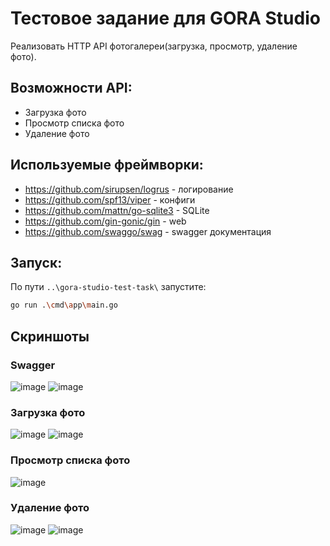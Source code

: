 # Тестовое задание для GORA Studio
Реализовать HTTP API фотогалереи(загрузка, просмотр, удаление фото).
## Возможности API:
* Загрузка фото
* Просмотр списка фото
* Удаление фото
## Используемые фреймворки:
* https://github.com/sirupsen/logrus - логирование
* https://github.com/spf13/viper - конфиги
* https://github.com/mattn/go-sqlite3 - SQLite
* https://github.com/gin-gonic/gin - web
* https://github.com/swaggo/swag - swagger документация
## Запуск:
По пути ```..\gora-studio-test-task\``` запустите:
```sh 
go run .\cmd\app\main.go
```
## Скриншоты
### Swagger
![image](https://user-images.githubusercontent.com/61324182/131260533-cedd1ace-df9a-4e8b-ae2a-47d14c185a63.png)
![image](https://user-images.githubusercontent.com/61324182/131260702-417a4394-6f76-4d8c-b033-15fcc48ae156.png)
### Загрузка фото
![image](https://user-images.githubusercontent.com/61324182/131260569-f1d4dbb6-acf5-437e-8543-730774fdabbd.png)
![image](https://user-images.githubusercontent.com/61324182/131260590-b330bb2d-79f9-4272-a7c9-029338674abb.png)
### Просмотр списка фото
![image](https://user-images.githubusercontent.com/61324182/131260627-b3ad0562-11d6-4934-97a1-1e645b3a0c55.png)
### Удаление фото
![image](https://user-images.githubusercontent.com/61324182/131260654-107858d3-0734-4b7c-a927-5bcaca302e97.png)
![image](https://user-images.githubusercontent.com/61324182/131260669-12dba156-7387-4e84-9537-35a694552718.png)
